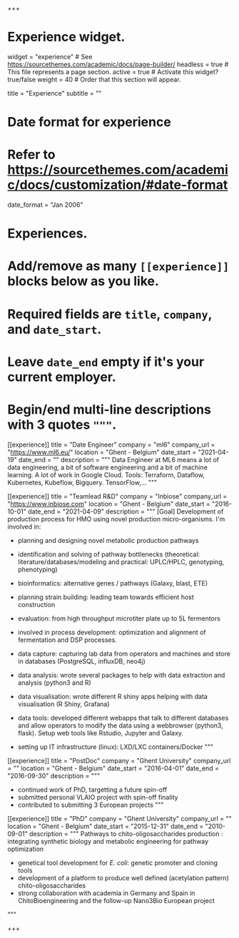 +++
# Experience widget.
widget = "experience"  # See https://sourcethemes.com/academic/docs/page-builder/
headless = true  # This file represents a page section.
active = true  # Activate this widget? true/false
weight = 40  # Order that this section will appear.

title = "Experience"
subtitle = ""

# Date format for experience
#   Refer to https://sourcethemes.com/academic/docs/customization/#date-format
date_format = "Jan 2006"

# Experiences.
#   Add/remove as many `[[experience]]` blocks below as you like.
#   Required fields are `title`, `company`, and `date_start`.
#   Leave `date_end` empty if it's your current employer.
#   Begin/end multi-line descriptions with 3 quotes `"""`.

[[experience]]
  title = "Date Engineer"
  company = "ml6"
  company_url = "https://www.ml6.eu/"
  location = "Ghent - Belgium"
  date_start = "2021-04-19"
  date_end = ""
  description = """
    Data Engineer at ML6 means a lot of data engineering, a bit of software engineering and a bit of machine learning.
    A lot of work in Google Cloud.
    Tools: Terraform, Dataflow, Kubernetes, Kubeflow, Bigquery. TensorFlow,...
  """

[[experience]]
  title = "Teamlead R&D"
  company = "Inbiose"
  company_url = "https://www.inbiose.com"
  location = "Ghent - Belgium"
  date_start = "2016-10-01"
  date_end = "2021-04-09"
  description = """
  [Goal] Development of production process for HMO using novel production micro-organisms.
  I'm involved in:

  - planning and designing novel metabolic production pathways
  - identification and solving of pathway bottlenecks (theoretical: literature/databases/modeling and practical: UPLC/HPLC, genotyping, phenotyping)
  - bioinformatics: alternative genes / pathways (Galaxy, blast, ETE)
  - planning strain building: leading team towards efficient host construction
  - evaluation: from high throughput microtiter plate up to 5L fermentors
  - involved in process development: optimization and alignment of fermentation and DSP processes.

  - data capture: capturing lab data from operators and machines and store in databases (PostgreSQL, influxDB, neo4j)
  - data analysis: wrote several packages to help with data extraction and analysis (python3 and R)
  - data visualisation: wrote different R shiny apps helping with data visualisation (R Shiny, Grafana)
  - data tools: developed different webapps that talk to different databases and allow operators to modify the data using a webbrowser (python3, flask). Setup web tools like Rstudio, Jupyter and Galaxy.
  - setting up IT infrastructure (linux): LXD/LXC containers/Docker
  """

[[experience]]
  title = "PostDoc"
  company = "Ghent University"
  company_url = ""
  location = "Ghent - Belgium"
  date_start = "2016-04-01"
  date_end = "2016-09-30"
  description = """
  - continued work of PhD, targetting a future spin-off
  - submitted personal VLAIO project with spin-off finality
  - contributed to submitting 3 European projects
  """

[[experience]]
  title = "PhD"
  company = "Ghent University"
  company_url = ""
  location = "Ghent - Belgium"
  date_start = "2015-12-31"
  date_end = "2010-09-01"
  description = """
  Pathways to chito-oligosaccharides production : integrating synthetic biology and metabolic engineering for pathway optimization

  - genetical tool development for *E. coli*: genetic promoter and cloning tools
  - development of a platform to produce well defined (acetylation pattern) chito-oligosaccharides
  - strong collaboration with academia in Germany and Spain in ChitoBioengineering and the follow-up Nano3Bio European project


  """






+++
